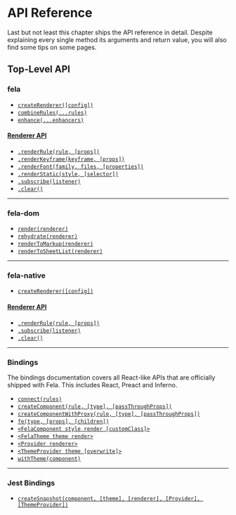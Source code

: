 # API Reference

Last but not least this chapter ships the API reference in detail. Despite explaining every single method its arguments and return value, you will also find some tips on some pages.

## Top-Level API
### fela
* [`createRenderer([config])`](api/fela/createRenderer.md)
* [`combineRules(...rules)`](api/fela/combineRules.md)
* [`enhance(...enhancers)`](api/fela/enhance.md)

#### [Renderer API](api/fela/Renderer.md)
* [`.renderRule(rule, [props])`](api/fela/Renderer.md#renderrulerule--props)
* [`.renderKeyframe(keyframe, [props])`](api/fela/Renderer.md#renderkeyframe--props)
* [`.renderFont(family, files, [properties])`](api/fela/Renderer.md#renderfontfamily-files--properties)
* [`.renderStatic(style, [selector])`](api/fela/Renderer.md#renderstaticstyle--selector)
* [`.subscribe(listener)`](api/fela/Renderer.md#subscribelistener)
* [`.clear()`](api/fela/Renderer.md#clear)

---

### fela-dom
* [`render(renderer)`](api/fela-dom/render.md)
* [`rehydrate(renderer)`](api/fela-dom/rehydrate.md)
* [`renderToMarkup(renderer)`](api/fela-dom/renderToMarkup.md)
* [`renderToSheetList(renderer)`](api/fela-dom/renderToSheetList.md)

---

### fela-native
* [`createRenderer([config])`](api/fela-native/createRenderer.md)

#### [Renderer API](api/fela-native/Renderer.md)
* [`.renderRule(rule, [props])`](api/fela-native/Renderer.md#renderrulerule--props)
* [`.subscribe(listener)`](api/fela-native/Renderer.md#subscribelistener)
* [`.clear()`](api/fela-native/Renderer.md#clear)

---

### Bindings
The bindings documentation covers all React-like APIs that are officially shipped with Fela.
This includes React, Preact and Inferno.

* [`connect(rules)`](api/bindings/connect.md)
* [`createComponent(rule, [type], [passThroughProps])`](api/bindings/createComponent.md)
* [`createComponentWithProxy(rule, [type], [passThroughProps])`](api/bindings/createComponentWithProxy.md)
* [`fe(type, [props], [children])`](api/bindings/fe.md)
* [`<FelaComponent style render [customClass]>`](api/bindings/FelaComponent.md)
* [`<FelaTheme theme render>`](api/bindings/FelaTheme.md)
* [`<Provider renderer>`](api/bindings/Provider.md)
* [`<ThemeProvider theme [overwrite]>`](api/bindings/ThemeProvider.md)
* [`withTheme(component)`](api/bindings/withTheme.md)

---

### Jest Bindings
* [`createSnapshot(component, [theme], [renderer], [Provider], [ThemeProvider])`](api/jest-bindings/createSnapshot.md)